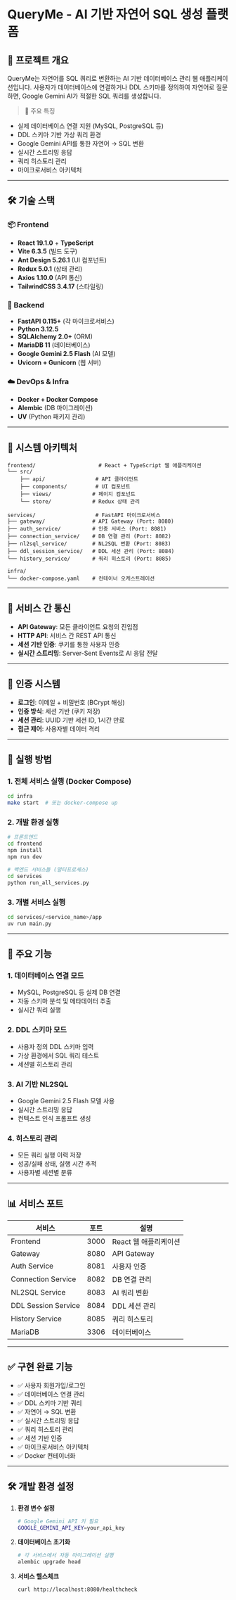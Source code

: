 # QueryMe - AI 기반 자연어 SQL 생성 플랫폼

## 📌 프로젝트 개요

QueryMe는 자연어를 SQL 쿼리로 변환하는 AI 기반 데이터베이스 관리 웹 애플리케이션입니다.
사용자가 데이터베이스에 연결하거나 DDL 스키마를 정의하여 자연어로 질문하면, Google Gemini AI가 적절한 SQL 쿼리를 생성합니다.

> 🎯 주요 특징
- 실제 데이터베이스 연결 지원 (MySQL, PostgreSQL 등)
- DDL 스키마 기반 가상 쿼리 환경
- Google Gemini API를 통한 자연어 → SQL 변환
- 실시간 스트리밍 응답
- 쿼리 히스토리 관리
- 마이크로서비스 아키텍처

---

## 🛠️ 기술 스택

### 📦 Frontend
- **React 19.1.0** + **TypeScript**
- **Vite 6.3.5** (빌드 도구)
- **Ant Design 5.26.1** (UI 컴포넌트)
- **Redux 5.0.1** (상태 관리)
- **Axios 1.10.0** (API 통신)
- **TailwindCSS 3.4.17** (스타일링)

### 🧩 Backend
- **FastAPI 0.115+** (각 마이크로서비스)
- **Python 3.12.5**
- **SQLAlchemy 2.0+** (ORM)
- **MariaDB 11** (데이터베이스)
- **Google Gemini 2.5 Flash** (AI 모델)
- **Uvicorn + Gunicorn** (웹 서버)

### ☁️ DevOps & Infra
- **Docker + Docker Compose**
- **Alembic** (DB 마이그레이션)
- **UV** (Python 패키지 관리)

---

## 🧱 시스템 아키텍처

```
frontend/                    # React + TypeScript 웹 애플리케이션
└── src/
    ├── api/                # API 클라이언트
    ├── components/         # UI 컴포넌트
    ├── views/             # 페이지 컴포넌트
    └── store/             # Redux 상태 관리

services/                   # FastAPI 마이크로서비스
├── gateway/               # API Gateway (Port: 8080)
├── auth_service/          # 인증 서비스 (Port: 8081)
├── connection_service/    # DB 연결 관리 (Port: 8082)
├── nl2sql_service/        # NL2SQL 변환 (Port: 8083)
├── ddl_session_service/   # DDL 세션 관리 (Port: 8084)
└── history_service/       # 쿼리 히스토리 (Port: 8085)

infra/
└── docker-compose.yaml    # 컨테이너 오케스트레이션
```

---

## 🔄 서비스 간 통신

- **API Gateway**: 모든 클라이언트 요청의 진입점
- **HTTP API**: 서비스 간 REST API 통신
- **세션 기반 인증**: 쿠키를 통한 사용자 인증
- **실시간 스트리밍**: Server-Sent Events로 AI 응답 전달

---

## 🔐 인증 시스템

- **로그인**: 이메일 + 비밀번호 (BCrypt 해싱)
- **인증 방식**: 세션 기반 (쿠키 저장)
- **세션 관리**: UUID 기반 세션 ID, 1시간 만료
- **접근 제어**: 사용자별 데이터 격리

---

## 🚀 실행 방법

### 1. 전체 서비스 실행 (Docker Compose)
```bash
cd infra
make start  # 또는 docker-compose up
```

### 2. 개발 환경 실행
```bash
# 프론트엔드
cd frontend
npm install
npm run dev

# 백엔드 서비스들 (멀티프로세스)
cd services
python run_all_services.py
```

### 3. 개별 서비스 실행
```bash
cd services/<service_name>/app
uv run main.py
```

---

## 🎯 주요 기능

### 1. 데이터베이스 연결 모드
- MySQL, PostgreSQL 등 실제 DB 연결
- 자동 스키마 분석 및 메타데이터 추출
- 실시간 쿼리 실행

### 2. DDL 스키마 모드
- 사용자 정의 DDL 스키마 입력
- 가상 환경에서 SQL 쿼리 테스트
- 세션별 히스토리 관리

### 3. AI 기반 NL2SQL
- Google Gemini 2.5 Flash 모델 사용
- 실시간 스트리밍 응답
- 컨텍스트 인식 프롬프트 생성

### 4. 히스토리 관리
- 모든 쿼리 실행 이력 저장
- 성공/실패 상태, 실행 시간 추적
- 사용자별 세션별 분류

---

## 📊 서비스 포트

| 서비스 | 포트 | 설명 |
|--------|------|------|
| Frontend | 3000 | React 웹 애플리케이션 |
| Gateway | 8080 | API Gateway |
| Auth Service | 8081 | 사용자 인증 |
| Connection Service | 8082 | DB 연결 관리 |
| NL2SQL Service | 8083 | AI 쿼리 변환 |
| DDL Session Service | 8084 | DDL 세션 관리 |
| History Service | 8085 | 쿼리 히스토리 |
| MariaDB | 3306 | 데이터베이스 |

---

## ✅ 구현 완료 기능

- ✅ 사용자 회원가입/로그인
- ✅ 데이터베이스 연결 관리
- ✅ DDL 스키마 기반 쿼리
- ✅ 자연어 → SQL 변환
- ✅ 실시간 스트리밍 응답
- ✅ 쿼리 히스토리 관리
- ✅ 세션 기반 인증
- ✅ 마이크로서비스 아키텍처
- ✅ Docker 컨테이너화

---

## 🛠️ 개발 환경 설정

1. **환경 변수 설정**
   ```bash
   # Google Gemini API 키 필요
   GOOGLE_GEMINI_API_KEY=your_api_key
   ```

2. **데이터베이스 초기화**
   ```bash
   # 각 서비스에서 자동 마이그레이션 실행
   alembic upgrade head
   ```

3. **서비스 헬스체크**
   ```bash
   curl http://localhost:8080/healthcheck
   ```